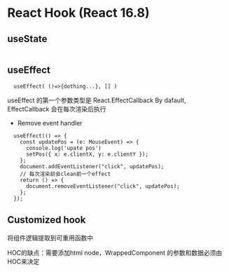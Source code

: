 
# React Hook (React 16.8)

## useState
```

```
## useEffect


```
  useEffect( ()=>{dothing...}, [] )
```
useEffect 的第一个参数类型是 React.EffectCallback
By dafault, EffectCallback 会在每次渲染后执行

- Remove event handler
```
  useEffect(() => {
    const updatePos = (e: MouseEvent) => {
      console.log('upate pos')
      setPos({ x: e.clientX, y: e.clientY });
    };
    document.addEventListener("click", updatePos);
    // 每次渲染前会clean前一个effect
    return () => {
      document.removeEventListener("click", updatePos);
    };
  });
```


## Customized hook
将组件逻辑提取到可重用函数中

HOC的缺点：需要添加html node，WrappedComponent 的参数和数据必须由HOC来决定




